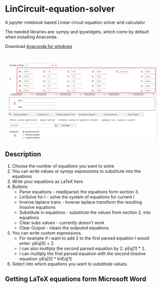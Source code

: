 # LinCircuit-equation-solver
A jupyter notebook based Linear circuit equation solver and calculator

The needed libraries are: sympy and ipywidgets, which come by default when installing Anaconda.

Download [Anaconda for windows](https://www.anaconda.com/products/individual)

⠀

![This is an image](readme_assets/linsolve-explanation.png)

## Description
1. Choose the number of equations you want to solve
2. You can write values or sympy expressions to substitute into the equations
3. Write your equations as LaTeX here
4. Buttons
    * Parse equations - read(parse) the equations form section 3.
    * LinSolve for I - solve the system of equations for current I
    * Inverse laplace trans - Inverse laplace transform the resulting linsolve equations
    * Substitute in equations - substitute the values from section 2. into equations
    * Clear subs values - currently doesn't work
    * Clear Output - clears the outputed equations
5. You can write custom expressions.
    * For example if i want to add 2 to the first parsed equation I would enter: pEq[0] + 2.
    * I can also multiply the second parsed equation by 2: pEq[1] * 2.
    * I can multiply the first parsed equation with the second linsolve equation: pEq[0] * linEq[1]
6. Select into which equations you want to substitute values.

## Getting LaTeX equations form Microsoft Word

